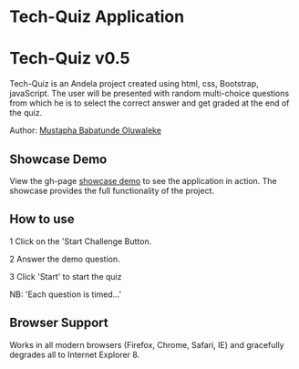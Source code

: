 Tech-Quiz Application
========================

# Tech-Quiz v0.5

Tech-Quiz is an Andela project created using html, css, Bootstrap, javaScript. The user will be presented with random multi-choice questions from which he is to select the correct answer and get graded at the end of the quiz.

Author: [Mustapha Babatunde Oluwaleke](https://twitter.com/iAmToystars)

## Showcase Demo

View the gh-page  [showcase demo](https://toystars.github.io/tech-quiz) to see the application in action. The showcase provides the full functionality of the project.

## How to use
1 Click on the 'Start Challenge Button.

2 Answer the demo question.

3 Click 'Start' to start the quiz

NB: 'Each question is timed...'


## Browser Support
Works in all modern browsers (Firefox, Chrome, Safari, IE) and gracefully degrades all to Internet Explorer 8.
